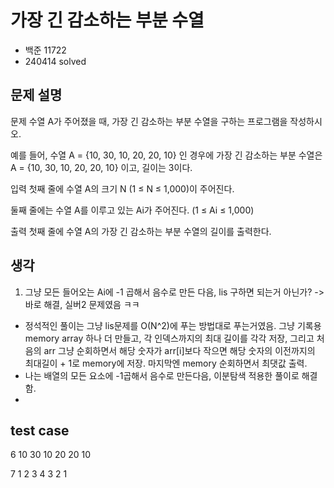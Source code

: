 # 가장 긴 감소하는 부분 수열
- 백준 11722
- 240414 solved

## 문제 설명
문제
수열 A가 주어졌을 때, 가장 긴 감소하는 부분 수열을 구하는 프로그램을 작성하시오.

예를 들어, 수열 A = {10, 30, 10, 20, 20, 10} 인 경우에 가장 긴 감소하는 부분 수열은 A = {10, 30, 10, 20, 20, 10}  이고, 길이는 3이다.

입력
첫째 줄에 수열 A의 크기 N (1 ≤ N ≤ 1,000)이 주어진다.

둘째 줄에는 수열 A를 이루고 있는 Ai가 주어진다. (1 ≤ Ai ≤ 1,000)

출력
첫째 줄에 수열 A의 가장 긴 감소하는 부분 수열의 길이를 출력한다.

## 생각
1. 그냥 모든 들어오는 Ai에 -1 곱해서 음수로 만든 다음, lis 구하면 되는거 아닌가?
-> 바로 해결, 실버2 문제였음 ㅋㅋ
- 정석적인 풀이는 그냥 lis문제를 O(N^2)에 푸는 방법대로 푸는거였음. 그냥 기록용 memory array 하나 더 만들고, 각 인덱스까지의 최대 길이를 각각 저장, 그리고 처음의 arr 그냥 순회하면서 해당 숫자가 arr[i]보다 작으면 해당 숫자의 이전까지의 최대길이 + 1로 memory에 저장. 마지막엔 memory 순회하면서 최댓값 출력.
- 나는 배열의 모든 요소에 -1곱해서 음수로 만든다음, 이분탐색 적용한 풀이로 해결함.
- 

## test case
6
10 30 10 20 20 10

7
1 2 3 4 3 2 1
